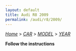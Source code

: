 ```yaml
---
layout: default
title: Audi R8 2009
permalink: /audi/r8/2009/
---
```

[*Home*](/) > [*CAR*](/car/) > [*MODEL*](/car/model/) > [*YEAR*](/car/model/year/)

**Follow the instructions**